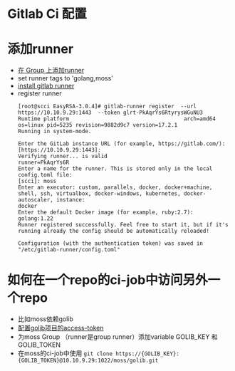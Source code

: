 # Gitlab Ci 配置

# 添加runner

* [在 Group 上添加runner](https://10.10.9.29:1443/groups/moss/-/runners/new)
* set runner tags to 'golang,moss'
* [install gitlab runner](https://docs.gitlab.com/runner/install/linux-manually.html)
* register runner
    ```
    [root@scci EasyRSA-3.0.4]# gitlab-runner register  --url https://10.10.9.29:1443  --token glrt-PkAqrYs6RtyrysWGuNU3
    Runtime platform                                    arch=amd64 os=linux pid=5235 revision=9882d9c7 version=17.2.1
    Running in system-mode.

    Enter the GitLab instance URL (for example, https://gitlab.com/):
    [https://10.10.9.29:1443]:
    Verifying runner... is valid                        runner=PkAqrYs6R
    Enter a name for the runner. This is stored only in the local config.toml file:
    [scci]: moss
    Enter an executor: custom, parallels, docker, docker+machine, shell, ssh, virtualbox, docker-windows, kubernetes, docker-autoscaler, instance:
    docker
    Enter the default Docker image (for example, ruby:2.7):
    golang:1.22
    Runner registered successfully. Feel free to start it, but if it's running already the config should be automatically reloaded!

    Configuration (with the authentication token) was saved in "/etc/gitlab-runner/config.toml"
    ```
# 如何在一个repo的ci-job中访问另外一个repo
* 比如moss依赖golib
* [配置golib项目的access-token](https://10.10.9.29:1443/moss/golib/-/settings/access_tokens)
* 为moss Group （runner是group runner）添加variable GOLIB_KEY 和 GOLIB_TOKEN
* 在moss的ci-job中使用 `git clone https://{GOLIB_KEY}:{GOLIB_TOKEN}@10.10.9.29:1022/moss/golib.git`